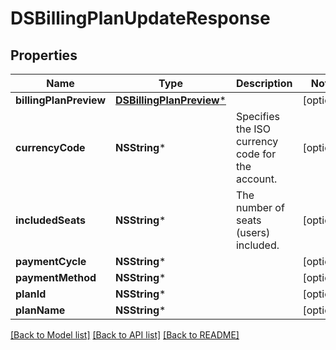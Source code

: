 # DSBillingPlanUpdateResponse

## Properties
Name | Type | Description | Notes
------------ | ------------- | ------------- | -------------
**billingPlanPreview** | [**DSBillingPlanPreview***](DSBillingPlanPreview.md) |  | [optional] 
**currencyCode** | **NSString*** | Specifies the ISO currency code for the account. | [optional] 
**includedSeats** | **NSString*** | The number of seats (users) included. | [optional] 
**paymentCycle** | **NSString*** |  | [optional] 
**paymentMethod** | **NSString*** |  | [optional] 
**planId** | **NSString*** |  | [optional] 
**planName** | **NSString*** |  | [optional] 

[[Back to Model list]](../README.md#documentation-for-models) [[Back to API list]](../README.md#documentation-for-api-endpoints) [[Back to README]](../README.md)


